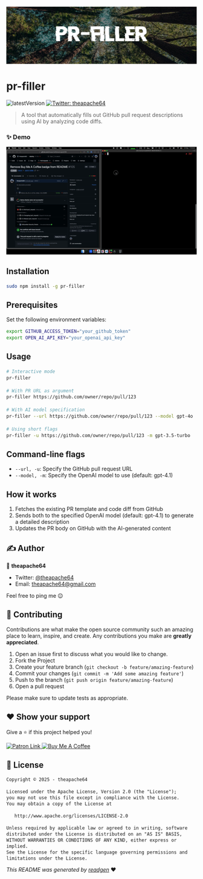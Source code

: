![](cover.jpeg)

# pr-filler

![latestVersion](https://img.shields.io/github/v/release/theapache64/pr-filler)
<a href="https://twitter.com/theapache64" target="_blank">
<img alt="Twitter: theapache64" src="https://img.shields.io/twitter/follow/theapache64.svg?style=social" />
</a>

> A tool that automatically fills out GitHub pull request descriptions using AI by analyzing code diffs.

### ✨ Demo

![](demo.gif)

## Installation

```bash
sudo npm install -g pr-filler
```

## Prerequisites

Set the following environment variables:

```bash
export GITHUB_ACCESS_TOKEN="your_github_token"
export OPEN_AI_API_KEY="your_openai_api_key"
```

## Usage

```bash
# Interactive mode
pr-filler

# With PR URL as argument
pr-filler https://github.com/owner/repo/pull/123

# With AI model specification
pr-filler --url https://github.com/owner/repo/pull/123 --model gpt-4o

# Using short flags
pr-filler -u https://github.com/owner/repo/pull/123 -m gpt-3.5-turbo
```

## Command-line flags

- `--url, -u`: Specify the GitHub pull request URL
- `--model, -m`: Specify the OpenAI model to use (default: gpt-4.1)

## How it works

1. Fetches the existing PR template and code diff from GitHub
2. Sends both to the specified OpenAI model (default: gpt-4.1) to generate a detailed description
3. Updates the PR body on GitHub with the AI-generated content


## ✍️ Author

👤 **theapache64**

* Twitter: <a href="https://twitter.com/theapache64" target="_blank">@theapache64</a>
* Email: theapache64@gmail.com

Feel free to ping me 😉

## 🤝 Contributing

Contributions are what make the open source community such an amazing place to learn, inspire, and create. Any
contributions you make are **greatly appreciated**.

1. Open an issue first to discuss what you would like to change.
1. Fork the Project
1. Create your feature branch (`git checkout -b feature/amazing-feature`)
1. Commit your changes (`git commit -m 'Add some amazing feature'`)
1. Push to the branch (`git push origin feature/amazing-feature`)
1. Open a pull request

Please make sure to update tests as appropriate.

## ❤ Show your support

Give a ⭐️ if this project helped you!

<a href="https://www.patreon.com/theapache64">
  <img alt="Patron Link" src="https://c5.patreon.com/external/logo/become_a_patron_button@2x.png" width="160"/>
</a>

<a href="https://www.buymeacoffee.com/theapache64" target="_blank">
    <img src="https://cdn.buymeacoffee.com/buttons/v2/default-yellow.png" alt="Buy Me A Coffee" width="160">
</a>



## 📝 License

```
Copyright © 2025 - theapache64

Licensed under the Apache License, Version 2.0 (the "License");
you may not use this file except in compliance with the License.
You may obtain a copy of the License at

   http://www.apache.org/licenses/LICENSE-2.0

Unless required by applicable law or agreed to in writing, software
distributed under the License is distributed on an "AS IS" BASIS,
WITHOUT WARRANTIES OR CONDITIONS OF ANY KIND, either express or implied.
See the License for the specific language governing permissions and
limitations under the License.
```

_This README was generated by [readgen](https://github.com/theapache64/readgen)_ ❤
